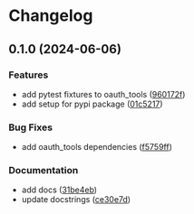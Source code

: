 # Changelog

## 0.1.0 (2024-06-06)


### Features

* add pytest fixtures to oauth_tools ([960172f](https://github.com/canonical/iam-bundle/commit/960172f39f485cffa7389fd943feb421eb145265))
* add setup for pypi package ([01c5217](https://github.com/canonical/iam-bundle/commit/01c5217674b9cef6ad8b009144a48d0302dbe7a0))


### Bug Fixes

* add oauth_tools dependencies ([f5759ff](https://github.com/canonical/iam-bundle/commit/f5759ffd6ce052d0c8e22d6cf535aec92d0b7416))


### Documentation

* add docs ([31be4eb](https://github.com/canonical/iam-bundle/commit/31be4eb47e84ef8b70deef5b3cb6dde23d70a67b))
* update docstrings ([ce30e7d](https://github.com/canonical/iam-bundle/commit/ce30e7d9f088c44b4cc62ed12fe9124f015a952d))
